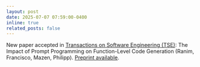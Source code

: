 ```yaml
---
layout: post
date: 2025-07-07 07:59:00-0400
inline: true
related_posts: false
---
```


New paper accepted in <a href="https://www.computer.org/csdl/journal/ts">Transactions on Software Engineering (TSE)</a>: The Impact of Prompt Programming on Function-Level Code Generation (Ranim, Francisco, Mazen, Philipp). <a href="https://arxiv.org/abs/2412.20545">Preprint available</a>.